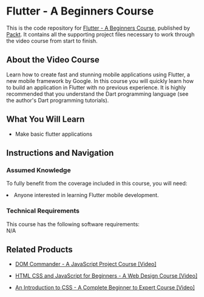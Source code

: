 # Flutter - A Beginners Course		
This is the code repository for [Flutter - A Beginners Course](https://www.packtpub.com/application-development/flutter-beginners-course-video), published by [Packt](https://www.packtpub.com/?utm_source=github). It contains all the supporting project files necessary to work through the video course from start to finish.
## About the Video Course
Learn how to create fast and stunning mobile applications using Flutter, a new mobile framework by Google. In this course you will quickly learn how to build an application in Flutter with no previous experience. It is highly recommended that you understand the Dart programming language (see the author's Dart programming tutorials).

<H2>What You Will Learn</H2>
<DIV class=book-info-will-learn-text>
<UL>
<LI> Make basic flutter applications</LI>
</UL></DIV>

## Instructions and Navigation
### Assumed Knowledge
To fully benefit from the coverage included in this course, you will need:<br/>
<DIV class=book-info-will-learn-text>
<LI>Anyone interested in learning Flutter mobile development.</LI> 
<DIV>

### Technical Requirements
This course has the following software requirements:<br/>
N/A

## Related Products
* [DOM Commander - A JavaScript Project Course [Video]](https://www.packtpub.com/application-development/dom-commander-javascript-project-course-video)

* [HTML CSS and JavaScript for Beginners - A Web Design Course [Video]](https://www.packtpub.com/application-development/html-css-and-javascript-beginners-web-design-course-video)

* [An Introduction to CSS - A Complete Beginner to Expert Course [Video]](https://www.packtpub.com/application-development/introduction-css-complete-beginner-expert-course-video)

